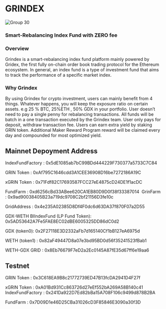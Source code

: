 # GRINDEX 
![Group 30](https://user-images.githubusercontent.com/101148026/226177593-cdecc32b-1472-4d50-8247-c1ed2bd8791b.png)
### Smart-Rebalancing Index Fund with ZERO fee


### Overview
Grindex is a smart-rebalancing index fund platform mainly powered by Gridex, the first fully on-chain order book trading protocol for the Ethereum ecosystem. In general, an index fund is a type of investment fund that aims to track the performance of a specific market index. 

### Why Grindex
By using Grindex for crypto investment, users can mainly benefit from 4 things. 
Whatever happens, you will keep the exposure ratio on certain assets. e.g 25 % BTC, 25%ETH , 50% GDX in your portfolio.
User doesn’t need to pay a single penny for rebalancing transactions. All funds will be batch in a one transaction executed by the Grindex team. User only pays for deposit, withdraw transaction fee. 
Users can earn extra yield by staking GRIN token. 
Additional Maker Reward Program reward will be claimed every day and compounded for most optimized yield.




## Mainnet Depoyment Address

IndexFundFactory :
0x5dE1085ab7bC99BDd444229F730377a5733C7C84

GRIN Token : 
0xAf795C1646cdd3A1CEE36908D16be7272186A19C

xGRIN Token : 
0x71Fdf82C17693587FCC27eE4875cD24DE1f1acDC

FundFarm : 
0xd6256cBd33ABee620CA1EB80D9D0f38f33387014 
GrinFarm : 
0x9ad90038405B23a719dc9708C2bf21156D3fe10c

GridAddress : 
0x4e235A02385D8Df4F0dc6d63DA37f870F07a2D55

GDX-WETH BIIndexFund (LP Fund Token):  0x5AD53642A7Fe5FAE8EC02dBE6005325DD86dC0d2

GDX (token0): 
0x2F27118E3D2332aFb7d165140Cf1bB127eA6975d

WETH (token1) : 0x82aF49447D8a07e3bd95BD0d56f35241523fBab1

WETH-GDX GRID : 
0x8Eb76679F7eD2a2Ec0145A87fE35d67ff6e19aa6


## Testnet
GRIN Token : 0x3C618EA9B8c21772739ED47B13fcDA2941D4F27f

xGRIN Token : 
0xA01Bd931Cc863726d27eEf552bA269A58B140c41 
IndexFundFactory : 
0x241Da922D7Ed82bBa15A708F106c9499d878B2BA

FundFarm : 
0x7D09D1e46D25CBa31026cD3F85846E3090a30f3D 
